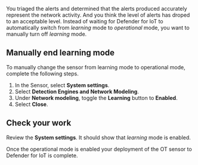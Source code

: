 You triaged the alerts and determined that the alerts produced accurately represent the network activity. And you think the level of alerts has droped to an acceptable level. Instead of waiting for Defender for IoT to automatically switch from *learning* mode to *operational* mode, you want to manually turn off *learning* mode.

## Manually end learning mode

To manually change the sensor from learning mode to operational mode, complete the following steps.

1. In the Sensor, select **System settings**.
1. Select **Detection Engines and Network Modeling**.
1. Under **Network modeling**, toggle the **Learning** button to **Enabled**.
1. Select **Close**.

## Check your work

Review the **System settings**. It should show that *learning* mode is enabled.

Once the operational mode is enabled your deployment of the OT sensor to Defender for IoT is complete.
